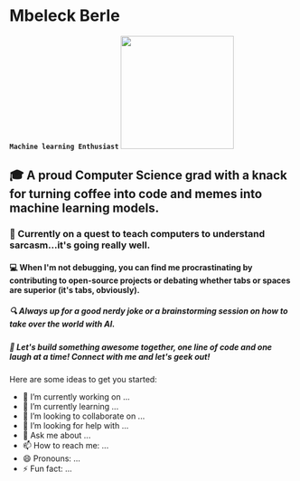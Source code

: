 # Mbeleck Berle
**`Machine learning Enthusiast`**
<img height=200 src="https://github.com/MbeleckBerle/MbeleckBerle/assets/91129216/18786fb0-31ee-4372-9761-4f8e89170ffd"/>

<h2>🎓 A proud Computer Science grad with a knack for turning coffee into code and memes into machine learning models.</h2>

<h3>🧠 Currently on a quest to teach computers to understand sarcasm...it's going really well.</h3>

<h4>💻 When I'm not debugging, you can find me procrastinating by contributing to open-source projects or debating whether tabs or spaces are superior (it's tabs, obviously).</h4>

<h5>🔍 Always up for a good nerdy joke or a brainstorming session on how to take over the world with AI.</h5>

<h5>🚀 Let's build something awesome together, one line of code and one laugh at a time! Connect with me and let's geek out!


</h5>






Here are some ideas to get you started:

- 🔭 I’m currently working on ...
- 🌱 I’m currently learning ...
- 👯 I’m looking to collaborate on ...
- 🤔 I’m looking for help with ...
- 💬 Ask me about ...
- 📫 How to reach me: ...
- 😄 Pronouns: ...
- ⚡ Fun fact: ...

